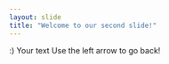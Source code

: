 ```yaml
---
layout: slide 
title: "Welcome to our second slide!"
---
```

:)
Your text
Use the left arrow to go back!
